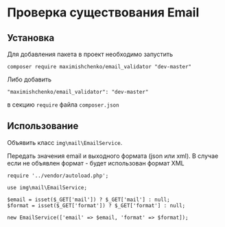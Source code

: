 Проверка существования Email
================================

Установка
------

Для добавления пакета в проект необходимо запустить

~~~
composer require maximishchenko/email_validator "dev-master"
~~~

Либо добавить 

~~~
"maximishchenko/email_validator": "dev-master"
~~~

в секцию ```require``` файла ```composer.json```

Использование
------

Объявить класс ```img\mail\EmailService```.

Передать значения email и выходного формата (json или xml). В случае если не объявлен формат - будет использован формат XML



~~~
require '../vendor/autoload.php';

use img\mail\EmailService;

$email = isset($_GET['mail']) ? $_GET['mail'] : null;
$format = isset($_GET['format']) ? $_GET['format'] : null;

new EmailService(['email' => $email, 'format' => $format]);
~~~